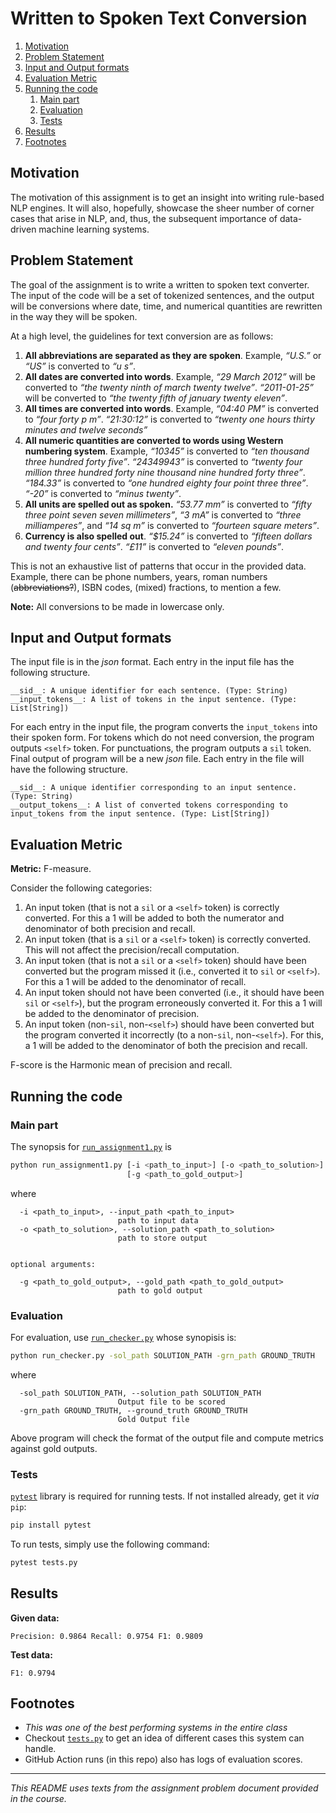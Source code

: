 # Written to Spoken Text Conversion

<!-- MarkdownTOC -->

1. [Motivation](#motivation)
1. [Problem Statement](#problem-statement)
1. [Input and Output formats](#input-and-output-formats)
1. [Evaluation Metric](#evaluation-metric)
1. [Running the code](#running-the-code)
    1. [Main part](#main-part)
    1. [Evaluation](#evaluation)
    1. [Tests](#tests)
1. [Results](#results)
1. [Footnotes](#footnotes)

<!-- /MarkdownTOC -->


<a id="motivation"></a>
## Motivation
The motivation of this assignment is to get an insight into writing rule-based NLP engines. It will also, hopefully, showcase the sheer number of corner cases that arise in NLP, and, thus, the subsequent importance of data-driven machine learning systems.


<a id="problem-statement"></a>
## Problem Statement
The goal of the assignment is to write a written to spoken text converter. The input of the code will be a set of tokenized sentences, and the output will be conversions where date, time, and numerical quantities are rewritten in the way they will be spoken.

At a high level, the guidelines for text conversion are as follows:
1. **All abbreviations are separated as they are spoken**. Example, *“U.S.”* or *“US”* is converted to *“u s”*.
2. **All dates are converted into words**. Example, *“29 March 2012”* will be converted to *“the twenty ninth of march twenty twelve”*. *“2011-01-25”* will be converted to *“the twenty fifth of january twenty eleven”*.
3. **All times are converted into words**. Example, *“04:40 PM”* is converted to *“four forty p m”*. *“21:30:12”* is converted to *“twenty one hours thirty minutes and twelve seconds”*
4. **All numeric quantities are converted to words using Western numbering system**. Example, *“10345”* is converted to *“ten thousand three hundred forty five”*. *“24349943”* is converted to *“twenty four million three hundred forty nine thousand nine hundred forty three”*. *“184.33”* is converted to *“one hundred eighty four point three three”*. *“-20”* is converted to *“minus twenty”*.
5. **All units are spelled out as spoken.** *“53.77 mm”* is converted to *“fifty three point seven seven millimeters”*, *“3 mA”* is converted to *“three milliamperes”*, and *“14 sq m”* is converted to *“fourteen square meters”*.
6. **Currency is also spelled out**. *“$15.24”* is converted to *“fifteen dollars and twenty four cents”*. *“£11”* is converted to *“eleven pounds”*.

This is not an exhaustive list of patterns that occur in the provided data. Example, there can be phone numbers, years, roman numbers (~~abbreviations?~~), ISBN codes, (mixed) fractions, to mention a few.

**Note:** All conversions to be made in lowercase only.




<a id="input-and-output-formats"></a>
## Input and Output formats
The input file is in the *json* format. Each entry in the input file has the following structure.
```
__sid__: A unique identifier for each sentence. (Type: String)
__input_tokens__: A list of tokens in the input sentence. (Type: List[String])
```

For each entry in the input file, the program converts the `input_tokens` into their spoken form. For tokens which do not need conversion, the program outputs `<self>` token. For punctuations, the program outputs a `sil` token. Final output of program will be a new *json* file. Each entry in the file will have the following structure.
```
__sid__: A unique identifier corresponding to an input sentence. (Type: String)
__output_tokens__: A list of converted tokens corresponding to input_tokens from the input sentence. (Type: List[String])
```

<a id="evaluation-metric"></a>
## Evaluation Metric
**Metric:** F-measure.

Consider the following categories:
1. An input token (that is not a `sil` or a `<self>` token) is correctly converted. For this a 1 will be added to both the numerator and denominator of both precision and recall.
2. An input token (that is a `sil` or a `<self>` token) is correctly converted. This will not affect the precision/recall computation.
3. An input token (that is not a `sil` or a `<self>` token) should have been converted but the program missed it (i.e., converted it to `sil` or `<self>`). For this a 1 will be added to the denominator of recall.
4. An input token should not have been converted (i.e., it should have been `sil` or `<self>`), but the program erroneously converted it. For this a 1 will be added to the denominator of precision.
5. An input token (non-`sil`, non-`<self>`) should have been converted but the program converted it incorrectly (to a non-`sil`, non-`<self>`). For this, a 1 will be added to the denominator of both the precision and recall.

F-score is the Harmonic mean of precision and recall.




<a id="running-the-code"></a>
## Running the code
<a id="main-part"></a>
### Main part
The synopsis for [`run_assignment1.py`](run_assignment1.py) is
```bash
python run_assignment1.py [-i <path_to_input>] [-o <path_to_solution>]
                          [-g <path_to_gold_output>]
```
where
```
  -i <path_to_input>, --input_path <path_to_input>
                        path to input data
  -o <path_to_solution>, --solution_path <path_to_solution>
                        path to store output


optional arguments:

  -g <path_to_gold_output>, --gold_path <path_to_gold_output>
                        path to gold output
```



<a id="evaluation"></a>
### Evaluation
For evaluation, use [`run_checker.py`](run_checker.py) whose synopisis is:
```bash
python run_checker.py -sol_path SOLUTION_PATH -grn_path GROUND_TRUTH
```
where
```
  -sol_path SOLUTION_PATH, --solution_path SOLUTION_PATH
                        Output file to be scored
  -grn_path GROUND_TRUTH, --ground_truth GROUND_TRUTH
                        Gold Output file
```
Above program will check the format of the output file and compute metrics against gold outputs.

<a id="tests"></a>
### Tests
[`pytest`](https://pypi.org/project/pytest/) library is required for running tests. If not installed already, get it *via* `pip`:
```bash
pip install pytest
```

To run tests, simply use the following command:
```bash
pytest tests.py
```

<a id="results"></a>
## Results
**Given data:**
```
Precision: 0.9864 Recall: 0.9754 F1: 0.9809
```

**Test data:**
```
F1: 0.9794
```


<a id="footnotes"></a>
## Footnotes
- *This was one of the best performing systems in the entire class*
- Checkout [`tests.py`](tests.py) to get an idea of different cases this system can handle.
- GitHub Action runs (in this repo) also has logs of evaluation scores.



----
*This README uses texts from the assignment problem document provided in the course.*